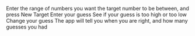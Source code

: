 Enter the range of numbers you want the target number to be between, and press New Target
Enter your guess
See if your guess is too high or too low
Change your guess
The app will tell you when you are right, and how many guesses you had
